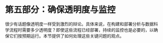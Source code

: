 # 第五部分：确保透明度与监控

很少有话题像透明度一样受到激烈的辩论。具体来说，在构建和部署分析与数据科学流程时需要多少透明度？即使这些流程已经部署，持续的监控也是必要的，以确保它们按预期运行。本节提供了如何处理这些关键问题的观点。
